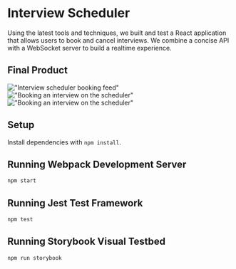 # Interview Scheduler
Using the latest tools and techniques, we built and test a React application that allows users to book and cancel interviews. We combine a concise API with a WebSocket server to build a realtime experience.

## Final Product

!["Interview scheduler booking feed"]()
!["Booking an interview on the scheduler"]()
!["Booking an interview on the scheduler"]()

## Setup

Install dependencies with `npm install`.

## Running Webpack Development Server

```sh
npm start
```

## Running Jest Test Framework

```sh
npm test
```

## Running Storybook Visual Testbed

```sh
npm run storybook
```
